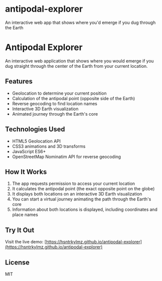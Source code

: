 # antipodal-explorer
An interactive web app that shows where you'd emerge if you dug through the Earth

# Antipodal Explorer

An interactive web application that shows where you would emerge if you dug straight through the center of the Earth from your current location.

## Features

- Geolocation to determine your current position
- Calculation of the antipodal point (opposite side of the Earth)
- Reverse geocoding to find location names
- Interactive 3D Earth visualization
- Animated journey through the Earth's core

## Technologies Used

- HTML5 Geolocation API
- CSS3 animations and 3D transforms
- JavaScript ES6+
- OpenStreetMap Nominatim API for reverse geocoding

## How It Works

1. The app requests permission to access your current location
2. It calculates the antipodal point (the exact opposite point on the globe)
3. It displays both locations on an interactive 3D Earth visualization
4. You can start a virtual journey animating the path through the Earth's core
5. Information about both locations is displayed, including coordinates and place names

## Try It Out

Visit the live demo: [https://hsntrkylmz.github.io/antipodal-explorer](https://hsntrkylmz.github.io/antipodal-explorer)

## License

MIT